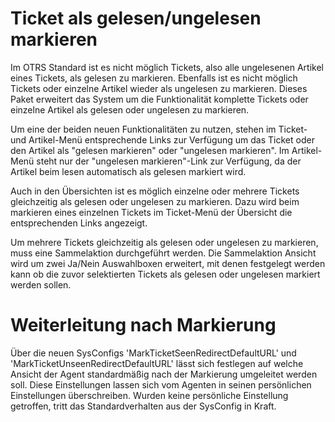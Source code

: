 # Ticket als gelesen/ungelesen markieren

Im OTRS Standard ist es nicht möglich Tickets, also alle ungelesenen Artikel eines Tickets, als gelesen zu markieren. Ebenfalls ist es nicht möglich Tickets oder einzelne Artikel wieder als ungelesen zu markieren. Dieses Paket erweitert das System um die Funktionalität komplette Tickets oder einzelne Artikel als gelesen oder ungelesen zu markieren.

Um eine der beiden neuen Funktionalitäten zu nutzen, stehen im Ticket- und Artikel-Menü entsprechende Links zur Verfügung um das Ticket oder den Artikel als "gelesen markieren" oder "ungelesen markieren". Im Artikel-Menü steht nur der "ungelesen markieren"-Link zur Verfügung, da der Artikel beim lesen automatisch als gelesen markiert wird.

Auch in den Übersichten ist es möglich einzelne oder mehrere Tickets gleichzeitig als gelesen oder ungelesen zu markieren. Dazu wird beim markieren eines einzelnen Tickets im Ticket-Menü der Übersicht die entsprechenden Links angezeigt.

Um mehrere Tickets gleichzeitig als gelesen oder ungelesen zu markieren, muss eine Sammelaktion durchgeführt werden. Die Sammelaktion Ansicht wird um zwei Ja/Nein Auswahlboxen erweitert, mit denen festgelegt werden kann ob die zuvor selektierten Tickets als gelesen oder ungelesen markiert werden sollen.

# Weiterleitung nach Markierung

Über die neuen SysConfigs 'MarkTicketSeenRedirectDefaultURL' und 'MarkTicketUnseenRedirectDefaultURL' lässt sich festlegen auf welche Ansicht der Agent standardmäßig nach der Markierung umgeleitet werden soll. Diese Einstellungen lassen sich vom Agenten in seinen persönlichen Einstellungen überschreiben. Wurden keine persönliche Einstellung getroffen, tritt das Standardverhalten aus der SysConfig in Kraft.